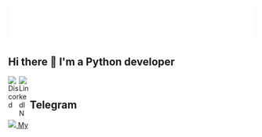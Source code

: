<h1 align="center">
  <img src="name.svg"/>
</h1>

## Hi there 👋 I'm a Python developer
<a href="https://discord.com/channels/@samandarnayimjonov">
  <img align="left" alt="Discord" width="22px" src="https://www.svgrepo.com/show/353655/discord-icon.svg" />
</a>
<a href="https://www.linkedin.com/in/samandar-nayimjonov-594407329/">
  <img align="left" alt="LinkedIN" width="22px" src="https://upload.wikimedia.org/wikipedia/commons/thumb/8/81/LinkedIn_icon.svg/2048px-LinkedIn_icon.svg.png" />
</a>

<br>


## Telegram
<a href="https://t.me/SamandarNayimjonov"><img width="12px" src="https://upload.wikimedia.org/wikipedia/commons/8/82/Telegram_logo.svg">
My</a></br>

